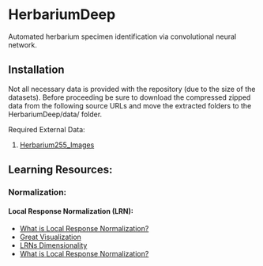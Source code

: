 # HerbariumDeep
Automated herbarium specimen identification via convolutional neural network.
## Installation
Not all necessary data is provided with the repository (due to the size of the datasets).
Before proceeding be sure to download the compressed zipped data from the following source
URLs and move the extracted folders to the HerbariumDeep/data/ folder.

Required External Data:
1. [Herbarium255_Images](http://otmedia.lirmm.fr/LifeCLEF/GoingDeeperHerbarium/Herbaria255_Images.zip)

## Learning Resources:
### Normalization:
#### Local Response Normalization (LRN):
* [What is Local Response Normalization?](https://prateekvjoshi.com/2016/04/05/what-is-local-response-normalization-in-convolutional-neural-networks/)
* [Great Visualization](https://www.quora.com/What-is-local-response-normalization)
* [LRNs Dimensionality](http://caffe.berkeleyvision.org/tutorial/layers/lrn.html)
* [What is Local Response Normalization?](https://www.quora.com/What-is-Local-Response-Normalization-and-why-does-AlexNet-utilize-that-instead-of-any-other-type-of-normalization)

